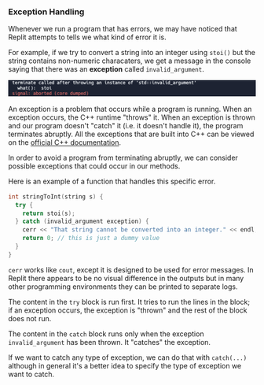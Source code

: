 <!-- # [Link to video.]() -->

### Exception Handling

Whenever we run a program that has errors, we may have noticed that Replit attempts to tells we what kind of error it is. 

For example, if we try to convert a string into an integer using `stoi()` but the string contains non-numeric characaters, we get a message in the console saying that there was an **exception** called `invalid_argument`.

![](../../Images/Invalid_Argument_Exception.png)

An exception is a problem that occurs while a program is running. When an exception occurs, the C++ runtime "throws" it. When an exception is thrown and our program doesn't "catch" it (i.e. it doesn't handle it), the program terminates abruptly. All the exceptions that are built into C++ can be viewed on the [official C++ documentation](https://cplusplus.com/reference/exception/exception/).

In order to avoid a program from terminating abruptly, we can consider possible exceptions that could occur in our methods.

Here is an example of a function that handles this specific error.

```cpp
int stringToInt(string s) {
  try {
    return stoi(s);
  } catch (invalid_argument exception) {
    cerr << "That string cannot be converted into an integer." << endl;
    return 0; // this is just a dummy value
  }
}
```

`cerr` works like `cout`, except it is designed to be used for error messages. In Replit there appears to be no visual difference in the outputs but in many other programming environments they can be printed to separate logs.

The content in the `try` block is run first. It tries to run the lines in the block; if an exception occurs, the exception is "thrown" and the rest of the block does not run. 

The content in the `catch` block runs only when the exception `invalid_argument` has been thrown. It "catches" the exception.

If we want to catch any type of exception, we can do that with `catch(...)` although in general it's a better idea to specify the type of exception we
want to catch.
